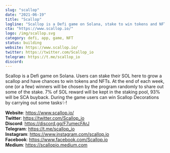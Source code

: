 ```yaml
---
slug: "scallop"
date: "2021-06-19"
title: "Scallop"
logline: "Scallop is a Defi game on Solana, stake to win tokens and NFTs✨!"
cta: "https://www.scallop.io/"
logo: /img/scallop.svg
category: defi, app, game, NFT
status: building
website: https://www.scallop.io/
twitter: https://twitter.com/Scallop_io
telegram: https://t.me/scallop_io
discord: 
---
```


Scallop is a Defi game on Solana. Users can stake their SOL here to grow a scallop and have chances to win tokens and NFTs. At the end of each week, one (or a few) winners will be chosen by the program randomly to share out some of the stake. 7% of SOL reward will be kept in the staking pool, 93% will be SCA buyback. During the game users can win Scallop Decorations by carrying out some tasks✨!



<b>Website</b>: https://www.scallop.io/ </br>
<b>Twitter</b>: https://twitter.com/Scallop_io </br>
<b>Discord</b>: https://discord.gg/F7umecFArJ </br>
<b>Telegram</b>: https://t.me/scallop_io </br>
<b>Instagram</b>: https://www.instagram.com/scallop.io </br>
<b>Facebook</b>: https://www.facebook.com/Scallop.io </br>
<b>Medium</b>: https://scallopio.medium.com </br>
